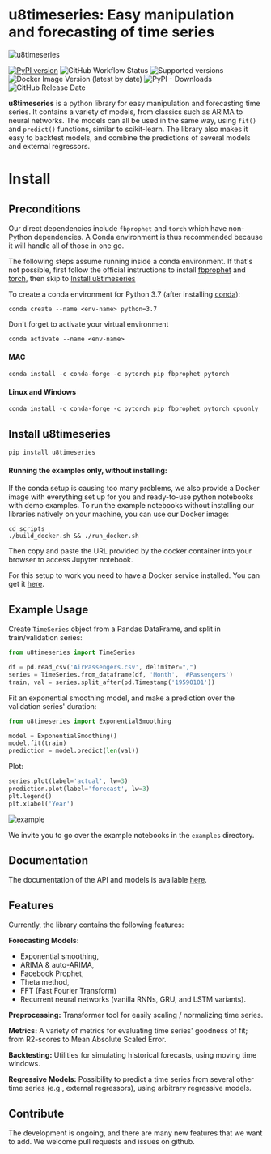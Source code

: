 # u8timeseries: Easy manipulation and forecasting of time series

![u8timeseries](https://github.com/unit8co/u8timeseries/raw/develop/static/images/logo-72dpi.png "u8timeseries")

[![PyPI version](https://badge.fury.io/py/u8timeseries.svg)](https://badge.fury.io/py/u8timeseries)
![GitHub Workflow Status](https://img.shields.io/github/workflow/status/unit8co/u8timeseries/develop)
![Supported versions](https://img.shields.io/badge/python-3.6+-blue.svg)
![Docker Image Version (latest by date)](https://img.shields.io/docker/v/unit8/u8timeseries?label=docker&sort=date)
![PyPI - Downloads](https://img.shields.io/pypi/dm/u8timeseries)
![GitHub Release Date](https://img.shields.io/github/release-date/unit8co/u8timeseries)

**u8timeseries** is a python library for easy manipulation and forecasting time series.
It contains a variety of models, from classics such as ARIMA to neural networks.
The models can all be used in the same way, using `fit()` and `predict()` functions,
similar to scikit-learn. The library also makes it easy to backtest models,
and combine the predictions of several models and external regressors.


# Install
## Preconditions
Our direct dependencies include `fbprophet` and `torch` which have non-Python dependencies.
A Conda environment is thus recommended because it will handle all of those in one go.

The following steps assume running inside a conda environment. 
If that's not possible, first follow the official instructions to install 
[fbprophet](https://facebook.github.io/prophet/docs/installation.html#python)
and [torch](https://pytorch.org/get-started/locally/), then skip to 
[Install u8timeseries](#install-u8timeseries)

To create a conda environment for Python 3.7
(after installing [conda](https://docs.conda.io/en/latest/miniconda.html)):

    conda create --name <env-name> python=3.7

Don't forget to activate your virtual environment

    conda activate --name <env-name>


#### MAC
    conda install -c conda-forge -c pytorch pip fbprophet pytorch

#### Linux and Windows
    conda install -c conda-forge -c pytorch pip fbprophet pytorch cpuonly
    
## Install u8timeseries
    pip install u8timeseries

#### Running the examples only, without installing:

If the conda setup is causing too many problems, we also provide a Docker image with everything set up for you and ready-to-use python notebooks with demo examples.
To run the example notebooks without installing our libraries natively on your machine, you can use our Docker image:
```
cd scripts
./build_docker.sh && ./run_docker.sh
```
Then copy and paste the URL provided by the docker container into your browser to access Jupyter notebook.

For this setup to work you need to have a Docker service installed. You can get it [here](https://docs.docker.com/get-docker/).


## Example Usage
Create `TimeSeries` object from a Pandas DataFrame, and split in train/validation series:
```python
from u8timeseries import TimeSeries

df = pd.read_csv('AirPassengers.csv', delimiter=",")
series = TimeSeries.from_dataframe(df, 'Month', '#Passengers')
train, val = series.split_after(pd.Timestamp('19590101'))
```

Fit an exponential smoothing model, and make a prediction over the validation series' duration:
```python
from u8timeseries import ExponentialSmoothing

model = ExponentialSmoothing()
model.fit(train)
prediction = model.predict(len(val))
```

Plot:
```python
series.plot(label='actual', lw=3)
prediction.plot(label='forecast', lw=3)
plt.legend()
plt.xlabel('Year')
```
![example](https://github.com/unit8co/u8timeseries/raw/develop/static/images/example.png "example")

We invite you to go over the example notebooks in the `examples` directory.

## Documentation
The documentation of the API and models is available [here](https://unit8co.github.io/u8timeseries/).

## Features
Currently, the library contains the following features: 

**Forecasting Models:** 
* Exponential smoothing, 
* ARIMA & auto-ARIMA,
* Facebook Prophet,
* Theta method,
* FFT (Fast Fourier Transform)
* Recurrent neural networks (vanilla RNNs, GRU, and LSTM variants).

**Preprocessing:** Transformer tool for easily scaling / normalizing time series.

**Metrics:** A variety of metrics for evaluating time series' goodness of fit; 
from R2-scores to Mean Absolute Scaled Error.

**Backtesting:** Utilities for simulating historical forecasts, using moving time windows.

**Regressive Models:** Possibility to predict a time series from several other time series 
(e.g., external regressors), using arbitrary regressive models.


## Contribute
The development is ongoing, and there are many new features that we want to add. 
We welcome pull requests and issues on github.
